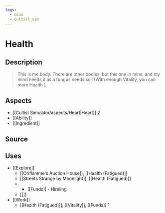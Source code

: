 ```yaml
---
tags:
  - noun
  - cultist_sim
---
```


# Health

## Description

> This is me body. There are other bodies, but this one in mine, and my mind needs it as a fungus needs soil (With enough Vitality, you can more Health )

## Aspects
- [[Cultist Simulator/aspects/Heart|Heart]] 2
- [[Ability]]
- [[Ingredient]]
## Source

## Uses

- [[Explore]] 
	- [[Oriflamme's Auction House]], [[Health (Fatigued)]]
	- [[Streets Strange by Moonlight]], [[Health (Fatigued)]]
	- + [[Funds]] - Hireling
	- [[]]
- [[Work]]
	- [[Health (Fatigued)]], [[Vitality]], [[Funds]] 1